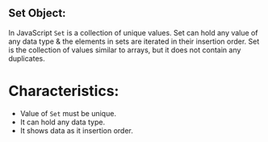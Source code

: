 ## Set Object: 
In JavaScript `Set` is a collection of unique values. Set can hold any value of any data type & the elements in sets are iterated in their insertion order. Set is the collection of values similar to arrays, but it does not contain any duplicates.

# Characteristics: 
- Value of `Set` must be unique. 
- It can hold any data type.
- It shows data as it insertion order.
